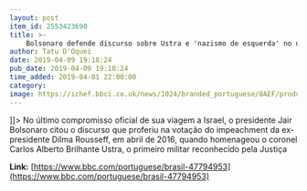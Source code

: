 ```yaml
---
layout: post
item_id: 2553423690
title: >-
    Bolsonaro defende discurso sobre Ustra e 'nazismo de esquerda' no último dia em Israel
author: Tatu D'Oquei
date: 2019-04-09 19:18:24
pub_date: 2019-04-09 19:18:24
time_added: 2019-04-01 22:00:00
category: 
image: https://ichef.bbci.co.uk/news/1024/branded_portuguese/8AEF/production/_106276553_bolsoyadvashem1.jpg
---
```


]]> No último compromisso oficial de sua viagem a Israel, o presidente Jair Bolsonaro citou o discurso que proferiu na votação do impeachment da ex-presidente Dilma Rousseff, em abril de 2016, quando homenageou o coronel Carlos Alberto Brilhante Ustra, o primeiro militar reconhecido pela Justiça

**Link:** [https://www.bbc.com/portuguese/brasil-47794953](https://www.bbc.com/portuguese/brasil-47794953)

